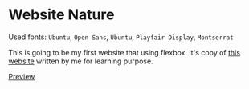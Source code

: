 # Website Nature

Used fonts: `Ubuntu`, `Open Sans`, `Ubuntu`, `Playfair Display`, `Montserrat`

This is going to be my first website that using flexbox. It's copy of [this website](https://nicepage.com/html-templates/preview/exploring-wildlife-and-nature-78518?device=desktop) written by me for learning purpose.

[Preview](https://igabuba.github.io/Website-Nature/)
